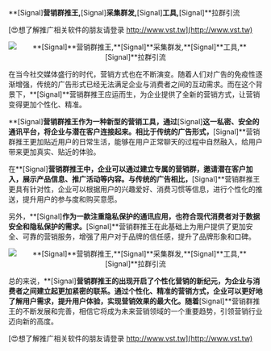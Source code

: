 **[Signal]**营销群推王,**[Signal]**采集群发,**[Signal]**工具,**[Signal]**拉群引流

[😍想了解推广相关软件的朋友请登录 http://www.vst.tw](http://www.vst.tw)

 <center><img src="https://vst.tw/MP4/tuiguang/png/5.png" alt="**[Signal]**营销群推王,**[Signal]**采集群发,**[Signal]**工具,**[Signal]**拉群引流"></center>

在当今社交媒体盛行的时代，营销方式也在不断演变。随着人们对广告的免疫性逐渐增强，传统的广告形式已经无法满足企业与消费者之间的互动需求。而在这个背景下，**[Signal]**营销群推王应运而生，为企业提供了全新的营销方式，让营销变得更加个性化、精准。

**[Signal]**营销群推王作为一种新型的营销工具，通过**[Signal]**这一私密、安全的通讯平台，将企业与潜在客户连接起来。相比于传统的广告形式，**[Signal]**营销群推王更加贴近用户的日常生活，能够在用户正常聊天的过程中自然融入，给用户带来更加真实、贴近的体验。

在**[Signal]**营销群推王中，企业可以通过建立专属的营销群，邀请潜在客户加入，展示产品信息、推广活动等内容。与传统的广告相比，**[Signal]**营销群推王更具有针对性，企业可以根据用户的兴趣爱好、消费习惯等信息，进行个性化的推送，提升用户的参与度和购买意愿。

另外，**[Signal]**作为一款注重隐私保护的通讯应用，也符合现代消费者对于数据安全和隐私保护的需求。**[Signal]**营销群推王在此基础上为用户提供了更加安全、可靠的营销服务，增强了用户对于品牌的信任感，提升了品牌形象和口碑。

 <center><img src="https://vst.tw/MP4/tuiguang/png/5.png" alt="**[Signal]**营销群推王,**[Signal]**采集群发,**[Signal]**工具,**[Signal]**拉群引流"></center>

总的来说，**[Signal]**营销群推王的出现开启了个性化营销的新纪元，为企业与消费者之间建立起更加紧密的联系。通过个性化、精准的营销方式，企业可以更好地了解用户需求，提升用户体验，实现营销效果的最大化。随着**[Signal]**营销群推王的不断发展和完善，相信它将成为未来营销领域的一个重要趋势，引领营销行业迈向新的高度。

[😍想了解推广相关软件的朋友请登录 http://www.vst.tw](http://www.vst.tw)



